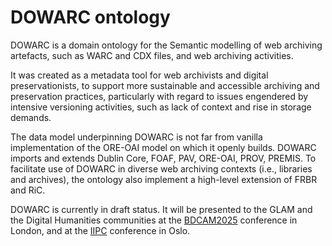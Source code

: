 # DOWARC ontology

DOWARC is a domain ontology for the Semantic modelling of web archiving artefacts, such as WARC and CDX files, and web archiving activities. 

It was created as a metadata tool for web archivists and digital preservationists, to support more sustainable and accessible archiving and preservation practices, particularly with regard to issues engendered by intensive versioning activities, such as lack of context and rise in storage demands.

The data model underpinning DOWARC is not far from vanilla implementation of the ORE-OAI model on which it openly builds. DOWARC imports and extends Dublin Core, FOAF, PAV, ORE-OAI, PROV, PREMIS. To facilitate use of DOWARC in diverse web archiving contexts (i.e., libraries and archives), the ontology also implement a high-level extension of FRBR and RiC.

DOWARC is currently in draft status. It will be presented to the GLAM and the Digital Humanities communities at the [BDCAM2025](https://www.sas.ac.uk/about-us/institutes-centres/digital-humanities-research-hub/events/born-digital-collections-archives-memory) conference in London, and at the [IIPC](https://netpreserve.org/event/wac2025/) conference in Oslo.
